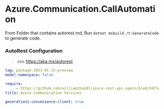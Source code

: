 # Azure.Communication.CallAutomation

From Folder that contains autorest.md, Run `dotnet msbuild /t:GenerateCode` to generate code.

### AutoRest Configuration
> see https://aka.ms/autorest

```yaml
tag: package-2023-01-15-preview
model-namespace: false

require:
     - https://github.com/williamzhao87/azure-rest-api-specs/blob/b971ee8f78a42423a06599fb5a5984abe93660dd/specification/communication/data-plane/CallAutomation/readme.md
title: Azure Communication Services

generation1-convenience-client: true

```
